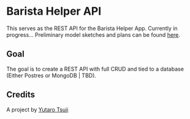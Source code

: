 # Barista Helper API

This serves as the REST API for the Barista Helper App. Currently in progress...
Preliminary model sketches and plans can be found [here](https://www.draw.io/#G1au5l-Yyjc7VY94TeuQWPjasnTnW82SBt).

## Goal
The goal is to create a REST API with full CRUD and tied to a database (Either Postres or MongoDB | TBD).

## Credits
A project by [Yutaro Tsuji](https://github.com/ytsuji27)
